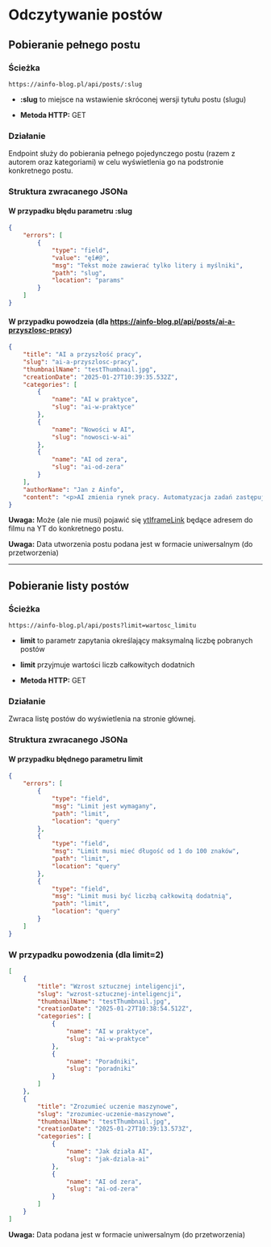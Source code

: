 # Odczytywanie postów

## Pobieranie pełnego postu

### Ścieżka

```
https://ainfo-blog.pl/api/posts/:slug
```

- **:slug** to miejsce na wstawienie skróconej wersji tytułu postu (slugu)

- **Metoda HTTP:** GET

### Działanie

Endpoint służy do pobierania pełnego pojedynczego postu (razem z autorem oraz kategoriami) w celu wyświetlenia go na podstronie konkretnego postu.

### Struktura zwracanego JSONa

#### W przypadku błędu parametru :slug

```json
{
	"errors": [
		{
			"type": "field",
			"value": "ęî#@",
			"msg": "Tekst może zawierać tylko litery i myślniki",
			"path": "slug",
			"location": "params"
		}
	]
}
```

#### W przypadku powodzeia (dla https://ainfo-blog.pl/api/posts/ai-a-przyszlosc-pracy)

```json
{
	"title": "AI a przyszłość pracy",
	"slug": "ai-a-przyszlosc-pracy",
	"thumbnailName": "testThumbnail.jpg",
	"creationDate": "2025-01-27T10:39:35.532Z",
	"categories": [
		{
			"name": "AI w praktyce",
			"slug": "ai-w-praktyce"
		},
		{
			"name": "Nowości w AI",
			"slug": "nowosci-w-ai"
		},
		{
			"name": "AI od zera",
			"slug": "ai-od-zera"
		}
	],
	"authorName": "Jan z Ainfo",
	"content": "<p>AI zmienia rynek pracy. Automatyzacja zadań zastępuje niektóre stanowiska, ale jednocześnie tworzy nowe możliwości. Jak odnaleźć się w tej rzeczywistości?</p><p>Kreatywność, umiejętności analityczne i zdolność adaptacji to cechy, które zyskają na znaczeniu w erze sztucznej inteligencji. <em>Jak się przygotować na przyszłość?</em></p>"
}
```

**Uwaga:** Może (ale nie musi) pojawić się <u>ytIframeLink</u> będące adresem do filmu na YT do konkretnego postu.

**Uwaga:** Data utworzenia postu podana jest w formacie uniwersalnym (do przetworzenia)

---

## Pobieranie listy postów

### Ścieżka

```
https://ainfo-blog.pl/api/posts?limit=wartosc_limitu
```

- **limit** to parametr zapytania określający maksymalną liczbę pobranych postów

- **limit** przyjmuje wartości liczb całkowitych dodatnich

- **Metoda HTTP:** GET

### Działanie

Zwraca listę postów do wyświetlenia na stronie głównej.

### Struktura zwracanego JSONa

#### W przypadku błędnego parametru limit

```json
{
	"errors": [
		{
			"type": "field",
			"msg": "Limit jest wymagany",
			"path": "limit",
			"location": "query"
		},
		{
			"type": "field",
			"msg": "Limit musi mieć długość od 1 do 100 znaków",
			"path": "limit",
			"location": "query"
		},
		{
			"type": "field",
			"msg": "Limit musi być liczbą całkowitą dodatnią",
			"path": "limit",
			"location": "query"
		}
	]
}
```

### W przypadku powodzenia (dla limit=2)

```json
[
	{
		"title": "Wzrost sztucznej inteligencji",
		"slug": "wzrost-sztucznej-inteligencji",
		"thumbnailName": "testThumbnail.jpg",
		"creationDate": "2025-01-27T10:38:54.512Z",
		"categories": [
			{
				"name": "AI w praktyce",
				"slug": "ai-w-praktyce"
			},
			{
				"name": "Poradniki",
				"slug": "poradniki"
			}
		]
	},
	{
		"title": "Zrozumieć uczenie maszynowe",
		"slug": "zrozumiec-uczenie-maszynowe",
		"thumbnailName": "testThumbnail.jpg",
		"creationDate": "2025-01-27T10:39:13.573Z",
		"categories": [
			{
				"name": "Jak działa AI",
				"slug": "jak-dziala-ai"
			},
			{
				"name": "AI od zera",
				"slug": "ai-od-zera"
			}
		]
	}
]
```

**Uwaga:** Data podana jest w formacie uniwersalnym (do przetworzenia)
